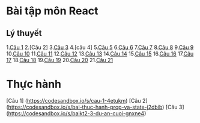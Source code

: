 # Bài tập môn React
## Lý thuyết
1.[Câu 1](https://codepen.io/truong-duc-duong/pen/oNyVxEe)
2.[Câu 2]
3.[Câu 3](https://codesandbox.io/s/cau-3-qlhgee)
4.[câu 4]
5.[Câu 5](https://codepen.io/truong-duc-duong/pen/xxzyWwe)
6.[Câu 6](https://codepen.io/truong-duc-duong/pen/GRGYxoq)
7.[Câu 7](https://codesandbox.io/s/cau-7-dl3diq)
8.[Câu 8](https://codesandbox.io/s/cau8-y7kdsd)
9.[Câu 9](https://codepen.io/truong-duc-duong/pen/MWXOywe)
10.[Câu 10](https://codepen.io/truong-duc-duong/pen/bGKqpNa)
11.[Câu 11](https://codepen.io/truong-duc-duong/pen/ExRWPMJ)
12.[Câu 12](https://codepen.io/truong-duc-duong/pen/wvXPMbZ)
13.[Câu 13](https://codepen.io/truong-duc-duong/pen/abKLGEp)
14.[Câu 14](https://codepen.io/truong-duc-duong/pen/wvXPGvL)
15.[Câu 15](https://codepen.io/truong-duc-duong/pen/RwJjrYy)
16.[Câu 16](https://codepen.io/truong-duc-duong/pen/OJEvdLx)
17.[Câu 17](https://codepen.io/truong-duc-duong/pen/oNyoxqQ)
18.[Câu 18](https://codesandbox.io/s/bai18-6mb1ln)
19.[Câu 19](https://codesandbox.io/s/cau19-2pu28c)
20.[Câu 20](https://codesandbox.io/s/bai20-hb5889)
21.[Câu 21](https://codesandbox.io/s/bai21-mixz5g)
# Thực hành
[Câu 1] (https://codesandbox.io/s/cau-1-4etukm)
[Câu 2] (https://codesandbox.io/s/bai-thuc-hanh-prop-va-state-j2dbib)
[Câu 3] (https://codesandbox.io/s/baikt2-3-du-an-cuoi-gnxne4)
